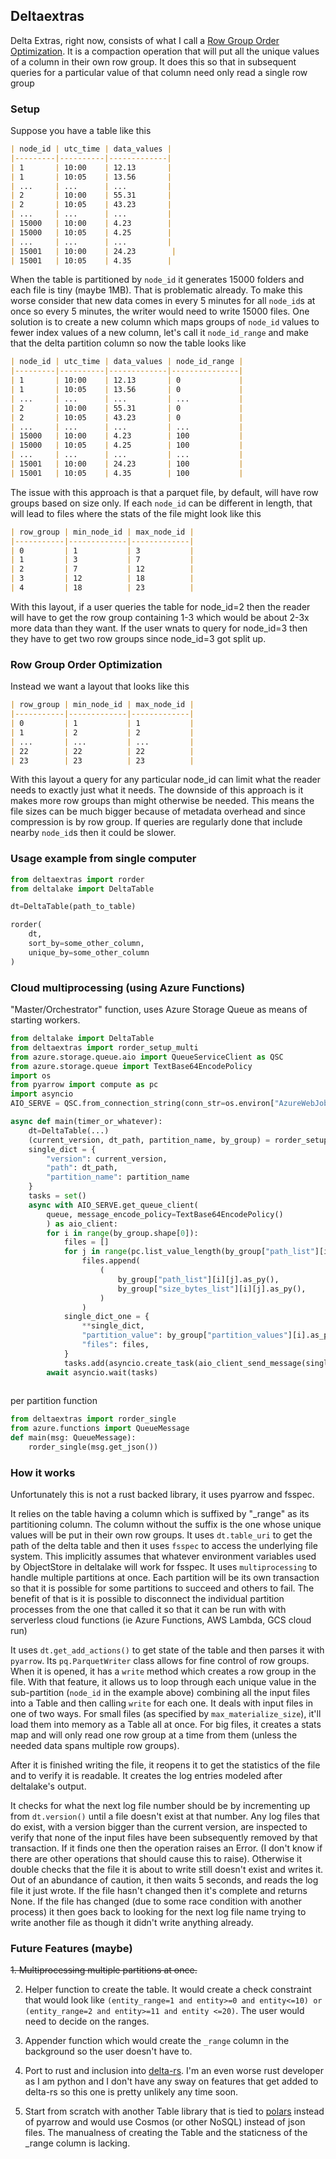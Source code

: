 ## Deltaextras

Delta Extras, right now, consists of what I call a [Row Group Order Optimization](#row-group-order-optimization). It is a compaction operation that will put all the unique values of a column in their own row group. It does this so that in subsequent queries for a particular value of that column need only read a single row group

### Setup

Suppose you have a table like this
```markdown
| node_id | utc_time | data_values |
|---------|----------|-------------|
| 1       | 10:00    | 12.13       |
| 1       | 10:05    | 13.56       |
| ...     | ...      | ...         |
| 2       | 10:00    | 55.31       |
| 2       | 10:05    | 43.23       |
| ...     | ...      | ...         |
| 15000   | 10:00    | 4.23        |
| 15000   | 10:05    | 4.25        |
| ...     | ...      | ...         |
| 15001   | 10:00    | 24.23        |
| 15001   | 10:05    | 4.35        |
```
When the table is partitioned by `node_id` it generates 15000 folders and each file is tiny (maybe 1MB). That is problematic already. To make this worse consider that new data comes in every 5 minutes for all `node_id`s at once so every 5 minutes, the writer would need to write 15000 files. One solution is to create a new column which maps groups of `node_id` values to fewer index values of a new column, let's call it `node_id_range` and make that the delta partition column so now the table looks like

```markdown
| node_id | utc_time | data_values | node_id_range |
|---------|----------|-------------|---------------|
| 1       | 10:00    | 12.13       | 0             |
| 1       | 10:05    | 13.56       | 0             |
| ...     | ...      | ...         | ...           |
| 2       | 10:00    | 55.31       | 0             |
| 2       | 10:05    | 43.23       | 0             |
| ...     | ...      | ...         | ...           |
| 15000   | 10:00    | 4.23        | 100           |
| 15000   | 10:05    | 4.25        | 100           |
| ...     | ...      | ...         | ...           |
| 15001   | 10:00    | 24.23       | 100           |
| 15001   | 10:05    | 4.35        | 100           |
```

The issue with this approach is that a parquet file, by default, will have row groups based on size only. If each `node_id` can be different in length, that will lead to files where the stats of the file might look like this

```markdown
| row_group | min_node_id | max_node_id |
|-----------|-------------|-------------|
| 0         | 1           | 3           |
| 1         | 3           | 7           |
| 2         | 7           | 12          |
| 3         | 12          | 18          |
| 4         | 18          | 23          |
```
With this layout, if a user queries the table for node_id=2 then the reader will have to get the row group containing 1-3 which would be about 2-3x more data than they want. If the user wnats to query for node_id=3 then they have to get two row groups since node_id=3 got split up.

### Row Group Order Optimization

Instead we want a layout that looks like this

```markdown
| row_group | min_node_id | max_node_id |
|-----------|-------------|-------------|
| 0         | 1           | 1           |
| 1         | 2           | 2           |
| ...       | ...         | ...         |
| 22        | 22          | 22          |
| 23        | 23          | 23          |
```
With this layout a query for any particular node_id can limit what the reader needs to exactly just what it needs. The downside of this approach is it makes more row groups than might otherwise be needed. This means the file sizes can be much bigger because of metadata overhead and since compression is by row group. If queries are regularly done that include nearby `node_id`s then it could be slower.  


### Usage example from single computer

```python
from deltaextras import rorder
from deltalake import DeltaTable

dt=DeltaTable(path_to_table)

rorder(
    dt,
    sort_by=some_other_column,
    unique_by=some_other_column
)
```

### Cloud multiprocessing (using Azure Functions)

"Master/Orchestrator" function, uses Azure Storage Queue as means of starting workers.
```python
from deltalake import DeltaTable
from deltaextras import rorder_setup_multi
from azure.storage.queue.aio import QueueServiceClient as QSC
from azure.storage.queue import TextBase64EncodePolicy
import os
from pyarrow import compute as pc
import asyncio
AIO_SERVE = QSC.from_connection_string(conn_str=os.environ["AzureWebJobsStorage"])

async def main(timer_or_whatever):
    dt=DeltaTable(...)
    (current_version, dt_path, partition_name, by_group) = rorder_setup_multi(dt)
    single_dict = {
        "version": current_version,
        "path": dt_path,
        "partition_name": partition_name
    }
    tasks = set()
    async with AIO_SERVE.get_queue_client(
        queue, message_encode_policy=TextBase64EncodePolicy()
        ) as aio_client:
        for i in range(by_group.shape[0]):
            files = []
            for j in range(pc.list_value_length(by_group["path_list"][i]).as_py()):
                files.append(
                    (
                        by_group["path_list"][i][j].as_py(),
                        by_group["size_bytes_list"][i][j].as_py(),
                    )
                )
            single_dict_one = {
                **single_dict,
                "partition_value": by_group["partition_values"][i].as_py(),
                "files": files,
            }
            tasks.add(asyncio.create_task(aio_client_send_message(single_dict_one)))
        await asyncio.wait(tasks)
            

```

per partition function

```python
from deltaextras import rorder_single
from azure.functions import QueueMessage
def main(msg: QueueMessage):
    rorder_single(msg.get_json())
```

### How it works

Unfortunately this is not a rust backed library, it uses pyarrow and fsspec. 

It relies on the table having a column which is suffixed by "_range" as its partitioning column. The column without the suffix is the one whose unique values will be put in their own row groups. It uses `dt.table_uri` to get the path of the delta table and then it uses `fsspec` to access the underlying file system. This implicitly assumes that whatever environment variables used by ObjectStore in deltalake will work for fsspec. It uses `multiprocessing` to handle multiple partitions at once. Each partition will be its own transaction so that it is possible for some partitions to succeed and others to fail. The benefit of that is it is possible to disconnect the individual partition processes from the one that called it so that it can be run with with serverless cloud functions (ie Azure Functions, AWS Lambda, GCS cloud run)



It uses `dt.get_add_actions()` to get state of the table and then parses it with `pyarrow`. Its `pq.ParquetWriter` class allows for fine control of row groups. When it is opened, it has a `write` method which creates a row group in the file. With that feature, it allows us to loop through each unique value in the sub-partition (`node_id` in the example above) combining all the input files into a Table and then calling `write` for each one. It deals with input files in one of two ways. For small files (as specified by `max_materialize_size`), it'll load them into memory as a Table all at once. For big files, it creates a stats map and will only read one row group at a time from them (unless the needed data spans multiple row groups). 

After it is finished writing the file, it reopens it to get the statistics of the file and to verify it is readable. It creates the log entries modeled after deltalake's output.

It checks for what the next log file number should be by incrementing up from `dt.version()` until a file doesn't exist at that number. Any log files that do exist, with a version bigger than the current version, are inspected to verify that none of the input files have been subsequently removed by that transaction. If it finds one then the operation raises an Error. (I don't know if there are other operations that should cause this to raise). Otherwise it double checks that the file it is about to write still doesn't exist and writes it. Out of an abundance of caution, it then waits 5 seconds, and reads the log file it just wrote. If the file hasn't changed then it's complete and returns None. If the file has changed (due to some race condition with another process) it then goes back to looking for the next log file name trying to write another file as though it didn't write anything already.

### Future Features (maybe)

<s>1. Multiprocessing multiple partitions at once.</s>

2. Helper function to create the table. It would create a check constraint that would look like `(entity_range=1 and entity>=0 and entity<=10) or (entity_range=2 and entity>=11 and entity <=20)`. The user would need to decide on the ranges.

3. Appender function which would create the `_range` column in the background so the user doesn't have to.

4. Port to rust and inclusion into [delta-rs](https://github.com/delta-io/delta-rs). I'm an even worse rust developer as I am python and I don't have any sway on features that get added to delta-rs so this one is pretty unlikely any time soon.

5. Start from scratch with another Table library that is tied to [polars](https://github.com/pola-rs/polars) instead of pyarrow and would use Cosmos (or other NoSQL) instead of json files. The manualness of creating the Table and the staticness of the _range column is lacking. 